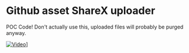# Github asset ShareX uploader

POC Code! Don't actually use this, uploaded files will probably be purged anyway.

[![Video](https://img.youtube.com/vi/LLaVhYZbmTU/0.jpg)](https://youtube.com/?v=LLaVhYZbmTU)]
